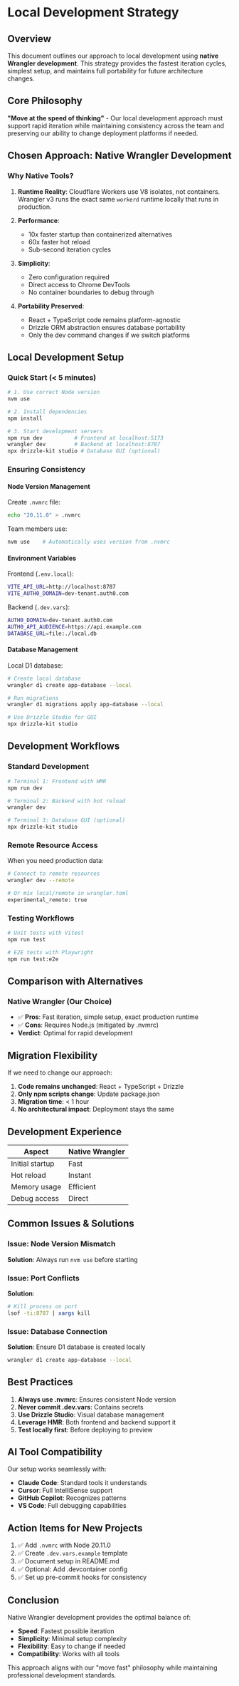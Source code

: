 # Local Development Strategy

## Overview

This document outlines our approach to local development using **native Wrangler development**. This strategy provides the fastest iteration cycles, simplest setup, and maintains full portability for future architecture changes.

## Core Philosophy

**"Move at the speed of thinking"** - Our local development approach must support rapid iteration while maintaining consistency across the team and preserving our ability to change deployment platforms if needed.

## Chosen Approach: Native Wrangler Development

### Why Native Tools?

1. **Runtime Reality**: Cloudflare Workers use V8 isolates, not containers. Wrangler v3 runs the exact same `workerd` runtime locally that runs in production.

2. **Performance**: 
   - 10x faster startup than containerized alternatives
   - 60x faster hot reload
   - Sub-second iteration cycles

3. **Simplicity**: 
   - Zero configuration required
   - Direct access to Chrome DevTools
   - No container boundaries to debug through

4. **Portability Preserved**: 
   - React + TypeScript code remains platform-agnostic
   - Drizzle ORM abstraction ensures database portability
   - Only the dev command changes if we switch platforms

## Local Development Setup

### Quick Start (< 5 minutes)

```bash
# 1. Use correct Node version
nvm use

# 2. Install dependencies
npm install

# 3. Start development servers
npm run dev          # Frontend at localhost:5173
wrangler dev         # Backend at localhost:8787
npx drizzle-kit studio # Database GUI (optional)
```

### Ensuring Consistency

#### Node Version Management

Create `.nvmrc` file:
```bash
echo "20.11.0" > .nvmrc
```

Team members use:
```bash
nvm use    # Automatically uses version from .nvmrc
```

#### Environment Variables

Frontend (`.env.local`):
```bash
VITE_API_URL=http://localhost:8787
VITE_AUTH0_DOMAIN=dev-tenant.auth0.com
```

Backend (`.dev.vars`):
```bash
AUTH0_DOMAIN=dev-tenant.auth0.com
AUTH0_API_AUDIENCE=https://api.example.com
DATABASE_URL=file:./local.db
```

#### Database Management

Local D1 database:
```bash
# Create local database
wrangler d1 create app-database --local

# Run migrations
wrangler d1 migrations apply app-database --local

# Use Drizzle Studio for GUI
npx drizzle-kit studio
```

## Development Workflows

### Standard Development

```bash
# Terminal 1: Frontend with HMR
npm run dev

# Terminal 2: Backend with hot reload
wrangler dev

# Terminal 3: Database GUI (optional)
npx drizzle-kit studio
```

### Remote Resource Access

When you need production data:
```bash
# Connect to remote resources
wrangler dev --remote

# Or mix local/remote in wrangler.toml
experimental_remote: true
```

### Testing Workflows

```bash
# Unit tests with Vitest
npm run test

# E2E tests with Playwright
npm run test:e2e
```

## Comparison with Alternatives

### Native Wrangler (Our Choice)
- ✅ **Pros**: Fast iteration, simple setup, exact production runtime
- ✅ **Cons**: Requires Node.js (mitigated by .nvmrc)
- **Verdict**: Optimal for rapid development

## Migration Flexibility

If we need to change our approach:

1. **Code remains unchanged**: React + TypeScript + Drizzle
2. **Only npm scripts change**: Update package.json
3. **Migration time**: < 1 hour
4. **No architectural impact**: Deployment stays the same

## Development Experience

| Aspect | Native Wrangler |
|--------|----------------|
| Initial startup | Fast |
| Hot reload | Instant |
| Memory usage | Efficient |
| Debug access | Direct |

## Common Issues & Solutions

### Issue: Node Version Mismatch
**Solution**: Always run `nvm use` before starting

### Issue: Port Conflicts
**Solution**: 
```bash
# Kill process on port
lsof -ti:8787 | xargs kill
```

### Issue: Database Connection
**Solution**: Ensure D1 database is created locally
```bash
wrangler d1 create app-database --local
```

## Best Practices

1. **Always use .nvmrc**: Ensures consistent Node version
2. **Never commit .dev.vars**: Contains secrets
3. **Use Drizzle Studio**: Visual database management
4. **Leverage HMR**: Both frontend and backend support it
5. **Test locally first**: Before deploying to preview

## AI Tool Compatibility

Our setup works seamlessly with:
- **Claude Code**: Standard tools it understands
- **Cursor**: Full IntelliSense support
- **GitHub Copilot**: Recognizes patterns
- **VS Code**: Full debugging capabilities

## Action Items for New Projects

1. ✅ Add `.nvmrc` with Node 20.11.0
2. ✅ Create `.dev.vars.example` template
3. ✅ Document setup in README.md
4. ✅ Optional: Add .devcontainer config
5. ✅ Set up pre-commit hooks for consistency

## Conclusion

Native Wrangler development provides the optimal balance of:
- **Speed**: Fastest possible iteration
- **Simplicity**: Minimal setup complexity
- **Flexibility**: Easy to change if needed
- **Compatibility**: Works with all tools

This approach aligns with our "move fast" philosophy while maintaining professional development standards.
